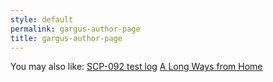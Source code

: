 ```yaml
---
style: default
permalink: gargus-author-page
title: gargus-author-page
---
```

You may also like:
[SCP-092 test log](http://scp-wiki.net/experiment-log-092)
[A Long Ways from Home](http://scp-wiki.net/a-long-ways-from-home)